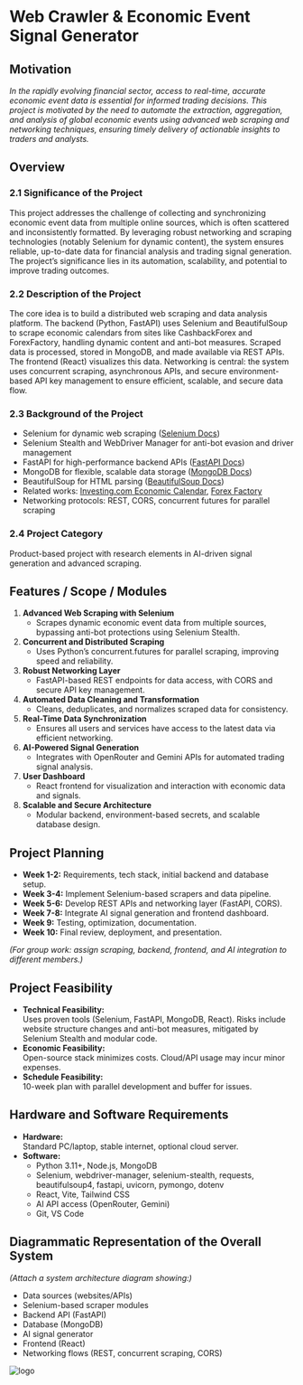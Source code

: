 # Web Crawler & Economic Event Signal Generator

## Motivation
*In the rapidly evolving financial sector, access to real-time, accurate economic event data is essential for informed trading decisions. This project is motivated by the need to automate the extraction, aggregation, and analysis of global economic events using advanced web scraping and networking techniques, ensuring timely delivery of actionable insights to traders and analysts.*

## Overview

### 2.1 Significance of the Project
This project addresses the challenge of collecting and synchronizing economic event data from multiple online sources, which is often scattered and inconsistently formatted. By leveraging robust networking and scraping technologies (notably Selenium for dynamic content), the system ensures reliable, up-to-date data for financial analysis and trading signal generation. The project’s significance lies in its automation, scalability, and potential to improve trading outcomes.

### 2.2 Description of the Project
The core idea is to build a distributed web scraping and data analysis platform. The backend (Python, FastAPI) uses Selenium and BeautifulSoup to scrape economic calendars from sites like CashbackForex and ForexFactory, handling dynamic content and anti-bot measures. Scraped data is processed, stored in MongoDB, and made available via REST APIs. The frontend (React) visualizes this data. Networking is central: the system uses concurrent scraping, asynchronous APIs, and secure environment-based API key management to ensure efficient, scalable, and secure data flow.

### 2.3 Background of the Project
- Selenium for dynamic web scraping ([Selenium Docs](https://www.selenium.dev/documentation/))
- Selenium Stealth and WebDriver Manager for anti-bot evasion and driver management
- FastAPI for high-performance backend APIs ([FastAPI Docs](https://fastapi.tiangolo.com/))
- MongoDB for flexible, scalable data storage ([MongoDB Docs](https://www.mongodb.com/docs/))
- BeautifulSoup for HTML parsing ([BeautifulSoup Docs](https://www.crummy.com/software/BeautifulSoup/))
- Related works: [Investing.com Economic Calendar](https://www.investing.com/economic-calendar/), [Forex Factory](https://www.forexfactory.com/calendar)
- Networking protocols: REST, CORS, concurrent futures for parallel scraping

### 2.4 Project Category
Product-based project with research elements in AI-driven signal generation and advanced scraping.

## Features / Scope / Modules

1. **Advanced Web Scraping with Selenium**
   - Scrapes dynamic economic event data from multiple sources, bypassing anti-bot protections using Selenium Stealth.
2. **Concurrent and Distributed Scraping**
   - Uses Python’s concurrent.futures for parallel scraping, improving speed and reliability.
3. **Robust Networking Layer**
   - FastAPI-based REST endpoints for data access, with CORS and secure API key management.
4. **Automated Data Cleaning and Transformation**
   - Cleans, deduplicates, and normalizes scraped data for consistency.
5. **Real-Time Data Synchronization**
   - Ensures all users and services have access to the latest data via efficient networking.
6. **AI-Powered Signal Generation**
   - Integrates with OpenRouter and Gemini APIs for automated trading signal analysis.
7. **User Dashboard**
   - React frontend for visualization and interaction with economic data and signals.
8. **Scalable and Secure Architecture**
   - Modular backend, environment-based secrets, and scalable database design.

## Project Planning

- **Week 1-2:** Requirements, tech stack, initial backend and database setup.
- **Week 3-4:** Implement Selenium-based scrapers and data pipeline.
- **Week 5-6:** Develop REST APIs and networking layer (FastAPI, CORS).
- **Week 7-8:** Integrate AI signal generation and frontend dashboard.
- **Week 9:** Testing, optimization, documentation.
- **Week 10:** Final review, deployment, and presentation.

*(For group work: assign scraping, backend, frontend, and AI integration to different members.)*

## Project Feasibility

- **Technical Feasibility:**  
  Uses proven tools (Selenium, FastAPI, MongoDB, React). Risks include website structure changes and anti-bot measures, mitigated by Selenium Stealth and modular code.
- **Economic Feasibility:**  
  Open-source stack minimizes costs. Cloud/API usage may incur minor expenses.
- **Schedule Feasibility:**  
  10-week plan with parallel development and buffer for issues.

## Hardware and Software Requirements

- **Hardware:**  
  Standard PC/laptop, stable internet, optional cloud server.
- **Software:**  
  - Python 3.11+, Node.js, MongoDB
  - Selenium, webdriver-manager, selenium-stealth, requests, beautifulsoup4, fastapi, uvicorn, pymongo, dotenv
  - React, Vite, Tailwind CSS
  - AI API access (OpenRouter, Gemini)
  - Git, VS Code

## Diagrammatic Representation of the Overall System



*(Attach a system architecture diagram showing:)*  
- Data sources (websites/APIs)  
- Selenium-based scraper modules  
- Backend API (FastAPI)  
- Database (MongoDB)  
- AI signal generator  
- Frontend (React)  
- Networking flows (REST, concurrent scraping, CORS)

![logo](https://res.cloudinary.com/dkb1rdtmv/image/upload/v1745091677/mermaid-diagram-2025-04-20-004105_e48kua.svg)